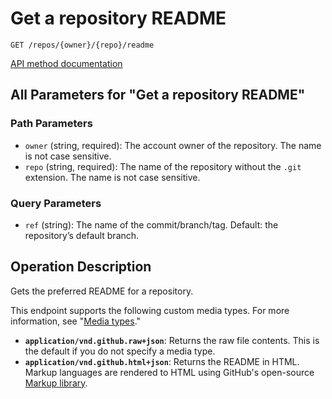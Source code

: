 # Get a repository README

`GET /repos/{owner}/{repo}/readme`

[API method documentation](https://docs.github.com/rest/repos/contents#get-a-repository-readme)

## All Parameters for "Get a repository README"

### Path Parameters

- `owner` (string, required): The account owner of the repository. The name is not case sensitive.
- `repo` (string, required): The name of the repository without the `.git` extension. The name is not case sensitive.
### Query Parameters

- `ref` (string): The name of the commit/branch/tag. Default: the repository’s default branch.

## Operation Description

Gets the preferred README for a repository.

This endpoint supports the following custom media types. For more information, see "[Media types](https://docs.github.com/rest/using-the-rest-api/getting-started-with-the-rest-api#media-types)."

- **`application/vnd.github.raw+json`**: Returns the raw file contents. This is the default if you do not specify a media type.
- **`application/vnd.github.html+json`**: Returns the README in HTML. Markup languages are rendered to HTML using GitHub's open-source [Markup library](https://github.com/github/markup).
